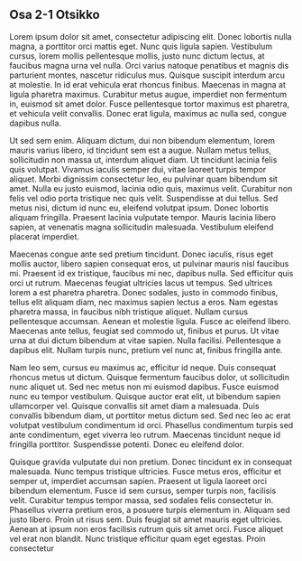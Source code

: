## Osa 2-1 Otsikko

 Lorem ipsum dolor sit amet, consectetur adipiscing elit. Donec lobortis nulla magna, a porttitor orci mattis eget. Nunc quis ligula sapien. Vestibulum cursus, lorem mollis pellentesque mollis, justo nunc dictum lectus, at faucibus magna urna vel nulla. Orci varius natoque penatibus et magnis dis parturient montes, nascetur ridiculus mus. Quisque suscipit interdum arcu at molestie. In id erat vehicula erat rhoncus finibus. Maecenas in magna at ligula pharetra maximus. Curabitur metus augue, imperdiet non fermentum in, euismod sit amet dolor. Fusce pellentesque tortor maximus est pharetra, et vehicula velit convallis. Donec erat ligula, maximus ac nulla sed, congue dapibus nulla.

Ut sed sem enim. Aliquam dictum, dui non bibendum elementum, lorem mauris varius libero, id tincidunt sem est a augue. Nullam metus tellus, sollicitudin non massa ut, interdum aliquet diam. Ut tincidunt lacinia felis quis volutpat. Vivamus iaculis semper dui, vitae laoreet turpis tempor aliquet. Morbi dignissim consectetur leo, eu pulvinar quam bibendum sit amet. Nulla eu justo euismod, lacinia odio quis, maximus velit. Curabitur non felis vel odio porta tristique nec quis velit. Suspendisse at dui tellus. Sed metus nisi, dictum id nunc eu, eleifend volutpat ipsum. Donec lobortis aliquam fringilla. Praesent lacinia vulputate tempor. Mauris lacinia libero sapien, at venenatis magna sollicitudin malesuada. Vestibulum eleifend placerat imperdiet.

Maecenas congue ante sed pretium tincidunt. Donec iaculis, risus eget mollis auctor, libero sapien consequat eros, ut pulvinar mauris nisl faucibus mi. Praesent id ex tristique, faucibus mi nec, dapibus nulla. Sed efficitur quis orci ut rutrum. Maecenas feugiat ultricies lacus ut tempus. Sed ultrices lorem a est pharetra pharetra. Donec sodales, justo in commodo finibus, tellus elit aliquam diam, nec maximus sapien lectus a eros. Nam egestas pharetra massa, in faucibus nibh tristique aliquet. Nullam cursus pellentesque accumsan. Aenean et molestie ligula. Fusce ac eleifend libero. Maecenas ante tellus, feugiat sed commodo ut, finibus et purus. Ut vitae urna at dui dictum bibendum at vitae sapien. Nulla facilisi. Pellentesque a dapibus elit. Nullam turpis nunc, pretium vel nunc at, finibus fringilla ante.

Nam leo sem, cursus eu maximus ac, efficitur id neque. Duis consequat rhoncus metus ut dictum. Quisque fermentum faucibus dolor, ut sollicitudin nunc aliquet ut. Sed nec metus non mi euismod dapibus. Fusce euismod nunc eu tempor vestibulum. Quisque auctor erat elit, ut bibendum sapien ullamcorper vel. Quisque convallis sit amet diam a malesuada. Duis convallis bibendum diam, ut porttitor metus dictum sed. Sed nec leo ac erat volutpat vestibulum condimentum id orci. Phasellus condimentum turpis sed ante condimentum, eget viverra leo rutrum. Maecenas tincidunt neque id fringilla porttitor. Suspendisse potenti. Donec eu eleifend dolor.

Quisque gravida vulputate dui non pretium. Donec tincidunt ex in consequat malesuada. Nunc tempus tristique ultricies. Fusce metus eros, efficitur et semper ut, imperdiet accumsan sapien. Praesent ut ligula laoreet orci bibendum elementum. Fusce id sem cursus, semper turpis non, facilisis velit. Curabitur tempus tempor massa, sed sodales felis consectetur in. Phasellus viverra pretium eros, a posuere turpis elementum in. Aliquam sed justo libero. Proin ut risus sem. Duis feugiat sit amet mauris eget ultricies. Aenean at ipsum non eros facilisis rutrum quis sit amet orci. Fusce aliquet vel erat non blandit. Nunc tristique efficitur quam eget egestas. Proin consectetur 